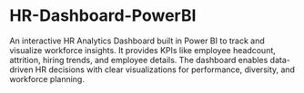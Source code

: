 # HR-Dashboard-PowerBI
An interactive HR Analytics Dashboard built in Power BI to track and visualize workforce insights. It provides KPIs like employee headcount, attrition, hiring trends, and employee details. The dashboard enables data-driven HR decisions with clear visualizations for performance, diversity, and workforce planning.
